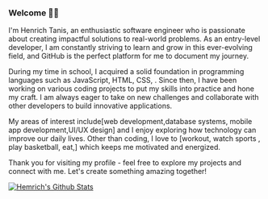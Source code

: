 ### Welcome  🙌🏾

I'm Henrich Tanis, an enthusiastic software engineer who is passionate about creating impactful solutions to real-world problems. As an entry-level developer, I am constantly striving to learn and grow in this ever-evolving field, and GitHub is the perfect platform for me to document my journey.

During my time in school, I acquired a solid foundation in programming languages such as JavaScript, HTML, CSS, . Since then, I have been working on various coding projects to put my skills into practice and hone my craft. I am always eager to take on new challenges and collaborate with other developers to build innovative applications.

My areas of interest include[web development,database systems, mobile app development,UI/UX design] and I enjoy exploring how technology can improve our daily lives. Other than coding, I love to [workout, watch sports , play basketball, eat,] which keeps me motivated and energized.

Thank you for visiting my profile - feel free to explore my projects and connect with me. Let's create something amazing together!


[![Hemrich's Github Stats](https://github-readme-stats.vercel.app/api?username=Henrich77&count_private=true&show_icons=true&theme=github_dark)](https://github.com/Henrich77)






<!--
**Henrich77/Henrich77** is a ✨ _special_ ✨ repository because its `README.md` (this file) appears on your GitHub profile.

Here are some ideas to get you started:

- 🔭 I’m currently working on ...
- 🌱 I’m currently learning ...
- 👯 I’m looking to collaborate on ...
- 🤔 I’m looking for help with ...
- 💬 Ask me about ...
- 📫 How to reach me: ...
- 😄 Pronouns: ...
- ⚡ Fun fact: ...
-->
